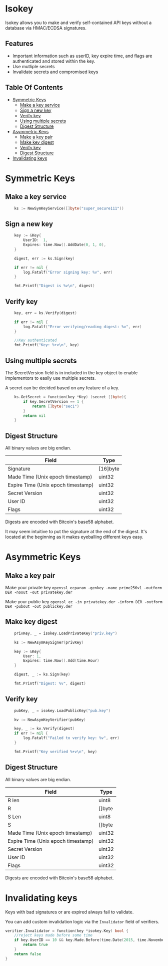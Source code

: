 # Isokey

Isokey allows you to make and verify self-contained API keys without a database via HMAC/ECDSA signatures.

## Features
- Important information such as userID, key expire time, and flags are authenticated and stored within
the key.
- Use mutliple secrets
- Invalidate secrets and compromised keys

<!-- START doctoc generated TOC please keep comment here to allow auto update -->
<!-- DON'T EDIT THIS SECTION, INSTEAD RE-RUN doctoc TO UPDATE -->
## Table Of Contents

- [Symmetric Keys](#symmetric-keys)
  - [Make a key service](#make-a-key-service)
  - [Sign a new key](#sign-a-new-key)
  - [Verify key](#verify-key)
  - [Using multiple secrets](#using-multiple-secrets)
  - [Digest Structure](#digest-structure)
- [Asymmetric Keys](#asymmetric-keys)
  - [Make a key pair](#make-a-key-pair)
  - [Make key digest](#make-key-digest)
  - [Verify key](#verify-key-1)
  - [Digest Structure](#digest-structure-1)
- [Invalidating keys](#invalidating-keys)

<!-- END doctoc generated TOC please keep comment here to allow auto update -->

# Symmetric Keys

## Make a key service
```go
    ks := NewSymKeyService([]byte("super_secure111"))
```

##  Sign a new key
```go
	key := &Key{
		UserID:  1,
		Expires: time.Now().AddDate(0, 1, 0),
	}

	digest, err := ks.Sign(key)

	if err != nil {
		log.Fatalf("Error signing key: %v", err)
	}

	fmt.Printf("Digest is %v\n", digest)
```

## Verify key

```go
    key, err = ks.Verify(digest)

	if err != nil {
		log.Fatalf("Error verifying/reading digest: %v", err)
	}

    //Key authenticated
	fmt.Printf("Key: %+v\n", key)
```

## Using multiple secrets
The SecretVersion field is in included in the key object to enable
implementors to easily use multiple secrets.

A secret can be decided based on any feature of a key.

```go
    ks.GetSecret = function(key *Key) (secret []byte){
        if key.SecretVersion == 1 {
            return []byte("sec1") 
        }
        return nil
    }
```



## Digest Structure
All binary values are big endian.

| Field | Type |
|--------|------|
| Signature | [16]byte |
| Made Time (Unix epoch timestamp) | uint32 |
| Expire Time (Unix epoch timestamp) | uint32 |
| Secret Version | uint32 |
| User ID     | uint32 |
| Flags | uint32 |

Digests are encoded with Bitcoin's base58 alphabet.

It may seem intuitive to put the signature at the end of the digest. It's located
at the beginning as it makes eyeballing different keys easy.

# Asymmetric Keys

## Make a key pair

Make your private key 
`openssl ecparam -genkey -name prime256v1 -outform DER -noout -out privatekey.der`

Make your public key
`openssl ec -in privatekey.der -inform DER -outform DER -pubout -out publickey.der`


## Make key digest
```go
    privKey, _ = isokey.LoadPrivateKey("priv.key")

    ks := NewAsymKeySigner(privKey)

    key := &Key{
        User: 1,
        Expires: time.Now().Add(time.Hour)
    }

    digest, _ := ks.Sign(key)

    fmt.Printf("Digest: %v", digest)
```

##  Verify key
```go
	pubKey, _ = isokey.LoadPublicKey("pub.key")

	kv := NewAsymKeyVerifier(pubKey)

    key, _ := kv.Verify(digest)
    if err != nil {
        log.Fatalf("Failed to verify key: %v", err)
    }

	fmt.Printf("Key verified %+v\n", key)

```


## Digest Structure
All binary values are big endian.

| Field | Type |
|--------|------|
| R len     | uint8
| R         | []byte
| S Len     | uint8
| S         | []byte
| Made Time (Unix epoch timestamp) | uint32 |
| Expire Time (Unix epoch timestamp) | uint32 |
| Secret Version | uint32 |
| User ID     | uint32 |
| Flags | uint32 |

Digests are encoded with Bitcoin's base58 alphabet.


# Invalidating keys

Keys with bad signatures or are expired always fail to validate.

You can add custom invalidation logic via the `Invalidator` field of verifiers.

```go
verifier.Invalidator = function(key *isokey.Key) bool {
    //reject keys made before some time
    if key.UserID == 10 && key.Made.Before(time.Date(2015, time.November, 10, 23, 0, 0, 0, time.UTC)) {
        return true
    }
    return false
}
```